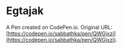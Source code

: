 # Egtajak

A Pen created on CodePen.io. Original URL: [https://codepen.io/sabbathka/pen/QWGjxzj](https://codepen.io/sabbathka/pen/QWGjxzj).


